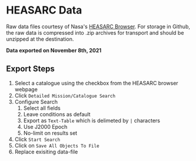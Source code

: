 # HEASARC Data
Raw data files courtesy of Nasa's [HEASARC Browser](https://heasarc.gsfc.nasa.gov/cgi-bin/W3Browse/w3browse.pl). For storage in Github, the raw data is compressed into .zip archives for transport and should be unzipped at the destination.

**Data exported on November 8th, 2021**

## Export Steps
1. Select a catalogue using the checkbox from the HEASARC browser webpage
2. Click `Detailed Mission/Catalogue Search`
3. Configure Search
    1. Select all fields
    2. Leave conditions as default
    3. Export as `Text-Table` which is delimeted by `|` characters
    4. Use J2000 Epoch
    5. No-limit on results set
4. Click `Start Search`
5. Click on `Save All Objects To File`
6. Replace exisiting data-file 